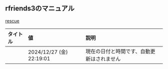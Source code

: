 ## rfriends3のマニュアル  
  
[rescue](rescue.html)  
  
| タイトル |値 | 説明 |  
| :---  | :---  | :--- |  
| |2024/12/27 (金) 22:19:01 | 現在の日付と時間です、自動更新はされません  |   
  
  
